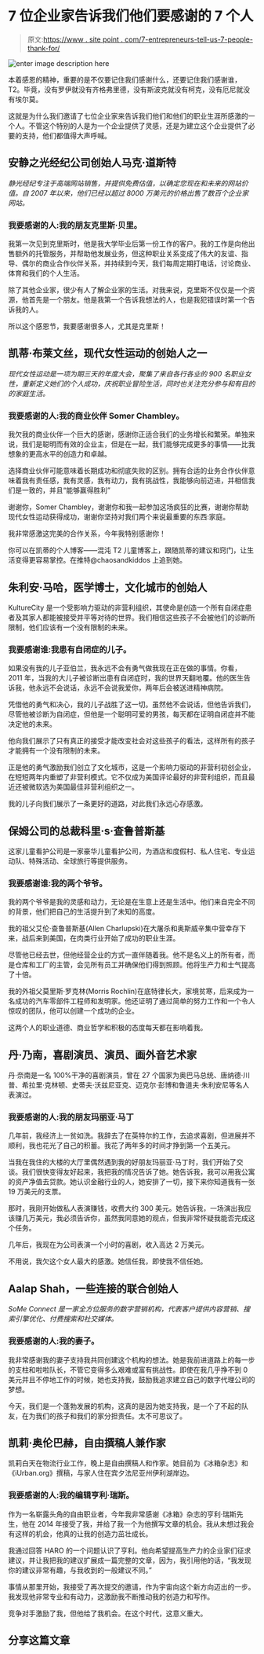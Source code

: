 # 7 位企业家告诉我们他们要感谢的 7 个人

> 原文:[https://www . site point . com/7-entrepreneurs-tell-us-7-people-thank-for/](https://www.sitepoint.com/7-entrepreneurs-tell-us-7-people-theyre-thankful-for/)

![enter image description here](../Images/632d4ccfa8769f86f76783b051f690b9.png)

本着感恩的精神，重要的是不仅要记住我们感谢什么，还要记住我们感谢谁，T2。毕竟，没有罗伊就没有齐格弗里德，没有斯波克就没有柯克，没有厄尼就没有埃尔莫。

这就是为什么我们邀请了七位企业家来告诉我们他们和他们的职业生涯所感激的一个人。不管这个特别的人是为一个企业提供了灵感，还是为建立这个企业提供了必要的支持，他们都值得大声呼喊。

## 安静之光经纪公司创始人马克·道斯特

*静光经纪专注于高端网站销售，并提供免费估值，以确定您现在和未来的网站价值。自 2007 年以来，他们已经以超过 8000 万美元的价格出售了数百个企业家网站。*

### 我要感谢的人:我的朋友克里斯·贝里。

我第一次见到克里斯时，他是我大学毕业后第一份工作的客户。我的工作是向他出售额外的托管服务，并帮助他发展业务，但这种职业关系变成了伟大的友谊、指导、偶尔的商业合作伙伴关系，并持续到今天，我们每周定期打电话，讨论商业、体育和我们的个人生活。

除了其他企业家，很少有人了解企业家的生活。对我来说，克里斯不仅仅是一个资源，他首先是一个朋友。他是我第一个告诉我想法的人，也是我犯错误时第一个告诉我的人。

所以这个感恩节，我要感谢很多人，尤其是克里斯！

## 凯蒂·布莱文丝，现代女性运动的创始人之一

*现代女性运动是一项为期三天的年度大会，聚集了来自各行各业的 900 名职业女性，重新定义她们的个人成功，庆祝职业冒险生活，同时也关注充分参与和有目的的家庭生活。*

### 我要感谢的人:我的商业伙伴 Somer Chambley。

我欠我的商业伙伴一个巨大的感谢，感谢你正适合我们的业务增长和繁荣。单独来说，我们是聪明而有效的企业主，但是在一起，我们能够完成更多的事情——比我想象的更高水平的创造力和卓越。

选择商业伙伴可能意味着长期成功和彻底失败的区别。拥有合适的业务合作伙伴意味着我有责任感，我有灵感，我有动力，我有挑战性，我能够向前迈进，并相信我们是一致的，并且“能够赢得胜利”

谢谢你，Somer Chambley，谢谢你和我一起参加这场疯狂的比赛，谢谢你帮助现代女性运动获得成功，谢谢你坚持对我们两个来说最重要的东西:家庭。

我非常感激这完美的合作关系，今年我特别感谢你！

你可以在凯蒂的个人博客——混沌 T2 儿童博客上，跟随凯蒂的建议和窍门，让生活变得更容易掌控。在推特@chaosandkiddos 上追到她。

## 朱利安·马哈，医学博士，文化城市的创始人

KultureCity 是一个受影响力驱动的非营利组织，其使命是创造一个所有自闭症患者及其家人都能被接受并平等对待的世界。我们相信这些孩子不会被他们的诊断所限制，他们应该有一个没有限制的未来。

### 我要感谢谁:我患有自闭症的儿子。

如果没有我的儿子亚伯兰，我永远不会有勇气做我现在正在做的事情。你看，2011 年，当我的大儿子被诊断出患有自闭症时，我的世界天翻地覆。他的医生告诉我，他永远不会说话，永远不会说我爱你，两年后会被送进精神病院。

凭借他的勇气和决心，我的儿子战胜了这一切。虽然他不会说话，但他告诉我们，尽管他被诊断为自闭症，但他是一个聪明可爱的男孩，每天都在证明自闭症并不能决定他的未来。

他向我们展示了只有真正的接受才能改变社会对这些孩子的看法，这样所有的孩子才能拥有一个没有限制的未来。

正是他的勇气激励我们创立了文化城市，这是一个影响力驱动的非营利初创企业，在短短两年内重塑了非营利模式。它不仅成为美国评论最好的非营利组织，而且最近还被微软选为美国最佳非营利组织之一。

我的儿子向我们展示了一条更好的道路，对此我们永远心存感激。

## 保姆公司的总裁科里·s·查鲁普斯基

这家儿童看护公司是一家豪华儿童看护公司，为酒店和度假村、私人住宅、专业运动队、特殊活动、全球旅行等提供服务。

### 我要感谢谁:我的两个爷爷。

我的两个爷爷是我的灵感和动力，无论是在生意上还是生活中。他们来自完全不同的背景，他们把自己的生活提升到了未知的高度。

我的祖父艾伦·查鲁普斯基(Allen Charlupski)在大屠杀和奥斯威辛集中营幸存下来，战后来到美国，在肉类行业开始了成功的职业生涯。

尽管他已经去世，但他经营企业的方式一直伴随着我。他不是名义上的所有者，而是仓库和工厂的主管，会见所有员工并确保他们得到照顾。他将生产力和士气提高了十倍。

我的外祖父莫里斯·罗克林(Morris Rochlin)在底特律长大，家境贫寒，后来成为一名成功的汽车零部件工程师和发明家。他还证明了通过简单的努力工作和一个令人惊叹的团队，他可以创建一个成功的企业。

这两个人的职业道德、商业哲学和积极的态度每天都在影响着我。

## 丹·乃南，喜剧演员、演员、画外音艺术家

丹·奈南是一名 100%干净的喜剧演员，曾在 27 个国家为奥巴马总统、唐纳德·川普、希拉里·克林顿、史蒂夫·沃兹尼亚克、迈克尔·彭博和鲁道夫·朱利安尼等名人表演过。

### 我要感谢的人:我的朋友玛丽亚·马丁

几年前，我经济上一贫如洗。我辞去了在英特尔的工作，去追求喜剧，但进展并不顺利，我也花光了自己的积蓄。我花了两年多的时间才挣到第一个五美元。

当我在我住的大楼的大厅里偶然遇到我的好朋友玛丽亚·马丁时，我们开始了交谈。我们很快变得友好起来，我把我的情况告诉了她。她告诉我，我可以用我公寓的资产净值去贷款。她认识金融行业的人，她安排了一切，接下来你知道我有一张 19 万美元的支票。

那时，我刚开始做私人表演赚钱，收费大约 300 美元。她告诉我，一场演出我应该赚几万美元，我必须告诉你，虽然我同意她的观点，但我非常怀疑我能否完成这个任务。

几年后，我现在为公司表演一个小时的喜剧，收入高达 2 万美元。

不用说，我欠这个女人最大的感激。她信任我，即使我不信任她。

## Aalap Shah，一些连接的联合创始人

*SoMe Connect 是一家全方位服务的数字营销机构，代表客户提供内容营销、搜索引擎优化、付费搜索和社交媒体。*

### 我要感谢的人:我的妻子。

我非常感谢我的妻子支持我共同创建这个机构的想法。她是我前进道路上的每一步的支柱和啦啦队长，不管它变得多么艰难或富有挑战性。即使在我几乎挣不到 0 美元并且不停地工作的时候，她也支持我，鼓励我追求建立自己的数字代理公司的梦想。

今天，我们是一个蓬勃发展的机构，这真的是因为她支持我，是一个了不起的队友，在为我们的孩子和我们的家分担责任。太不可思议了。

## 凯莉·奥伦巴赫，自由撰稿人兼作家

凯莉白天在物流行业工作，晚上是自由撰稿人和作家。她目前为《冰箱杂志》和《iUrban.org》撰稿，与家人住在宾夕法尼亚州伊利湖岸边。

### 我要感谢的人:我的编辑亨利·瑞斯。

作为一名崭露头角的自由职业者，今年我非常感谢《冰箱》杂志的亨利·瑞斯先生，他在 2014 年接受了我，并给了我一个为他撰写文章的机会。我从未想过我会有这样的机会，他真的让我的创造力茁壮成长。

我通过回答 HARO 的一个问题认识了亨利。他向希望提高生产力的企业家们征求建议，并让我把我的建议扩展成一篇完整的文章，因为，我引用他的话，“我发现你的建议非常有趣，与我收到的一般建议不同。”

事情从那里开始，我接受了再次提交的邀请，作为宇宙向这个新方向迈出的一步。我发现他非常专业和有动力，这激励我不断推动我的创造力和写作。

竞争对手激励了我，但他给了我机会。在这个时代，这意义重大。

## 分享这篇文章